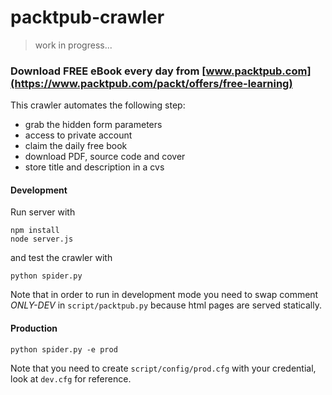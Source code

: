 # packtpub-crawler

> work in progress...

### Download FREE eBook every day from [www.packtpub.com](https://www.packtpub.com/packt/offers/free-learning)

This crawler automates the following step:

* grab the hidden form parameters
* access to private account
* claim the daily free book
* download PDF, source code and cover
* store title and description in a cvs

#### Development
Run server with
```
npm install
node server.js
```
and test the crawler with
```
python spider.py
```

Note that in order to run in development mode you need to swap comment *ONLY-DEV* in `script/packtpub.py` because html pages are served statically.

#### Production
```
python spider.py -e prod
```

Note that you need to create `script/config/prod.cfg` with your credential, look at `dev.cfg` for reference.
